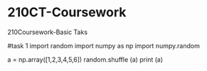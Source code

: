 # 210CT-Coursework
210Coursework-Basic Taks 

#task 1
import random
import numpy as np
import numpy.random

a = np.array([1,2,3,4,5,6])
random.shuffle (a)
print (a)
